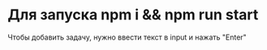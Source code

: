 # Для запуска npm i && npm run start

Чтобы добавить задачу, нужно ввести текст в input и нажать "Enter"


